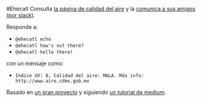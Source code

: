#Ehécatl
Consulta [la página de calidad del aire](http://aire.cdmx.gob.mx) y la [comunica a sus amigos (por slack)](http://107.170.1.8/login).

Responde a:
- `@ehecatl echo`
- `@ehecatl how's out there?`
- `@ehecatl hello there!`

con un mensaje como:
- `Indice UV: 0, Calidad del aire: MALA. Más info: http://www.aire.cdmx.gob.mx`


Basado en [un gran proyecto](https://github.com/slackhq/easy-peasy-bot) y siguiendo [un tutorial de medium](https://medium.com/slack-developer-blog/easy-peasy-bots-getting-started-96b65e6049bf).
